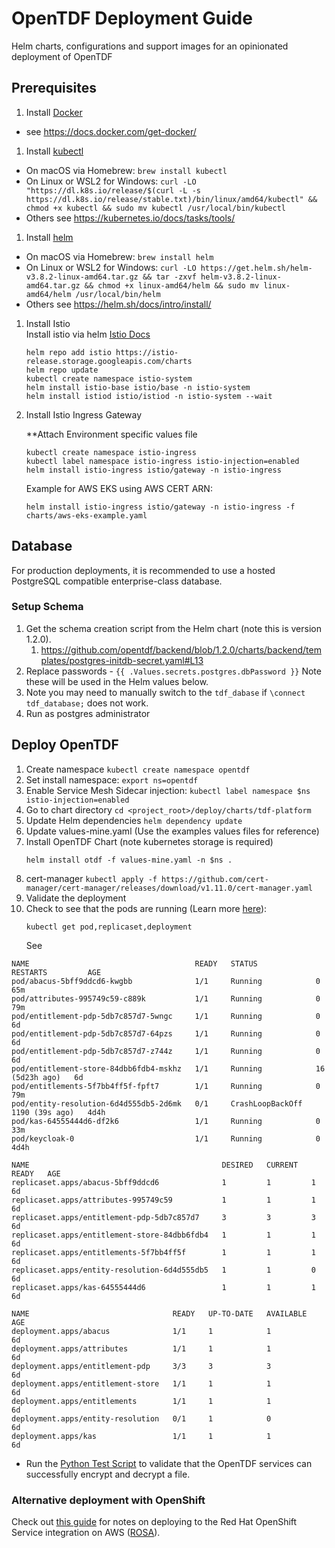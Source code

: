 # OpenTDF Deployment Guide

Helm charts, configurations and support images for an opinionated deployment of OpenTDF

## Prerequisites
1. Install [Docker](https://www.docker.com/)

  - see https://docs.docker.com/get-docker/

1. Install [kubectl](https://kubernetes.io/docs/reference/kubectl/overview/)

  - On macOS via Homebrew: `brew install kubectl`
  - On Linux or WSL2 for Windows: `curl -LO "https://dl.k8s.io/release/$(curl -L -s https://dl.k8s.io/release/stable.txt)/bin/linux/amd64/kubectl" && chmod +x kubectl && sudo mv kubectl /usr/local/bin/kubectl`
  - Others see https://kubernetes.io/docs/tasks/tools/

1. Install [helm](https://helm.sh/)

  - On macOS via Homebrew: `brew install helm`
  - On Linux or WSL2 for Windows: `curl -LO https://get.helm.sh/helm-v3.8.2-linux-amd64.tar.gz && tar -zxvf helm-v3.8.2-linux-amd64.tar.gz && chmod +x linux-amd64/helm && sudo mv linux-amd64/helm /usr/local/bin/helm`
  - Others see https://helm.sh/docs/intro/install/
1. Install Istio  
Install istio via helm [Istio Docs](https://istio.io/latest/docs/setup/install/helm/)
    ```
    helm repo add istio https://istio-release.storage.googleapis.com/charts
    helm repo update  
    kubectl create namespace istio-system
    helm install istio-base istio/base -n istio-system
    helm install istiod istio/istiod -n istio-system --wait
    ```

2. Install Istio Ingress Gateway

   **Attach Environment specific values file 

   ```
   kubectl create namespace istio-ingress
   kubectl label namespace istio-ingress istio-injection=enabled
   helm install istio-ingress istio/gateway -n istio-ingress
   ```
   Example for AWS EKS using AWS CERT ARN:
   ```
   helm install istio-ingress istio/gateway -n istio-ingress -f charts/aws-eks-example.yaml
   ```

## Database

For production deployments, it is recommended to use a hosted PostgreSQL compatible enterprise-class database.

### Setup Schema

1. Get the schema creation script from the Helm chart (note this is version 1.2.0).
   1. https://github.com/opentdf/backend/blob/1.2.0/charts/backend/templates/postgres-initdb-secret.yaml#L13
2. Replace passwords - `{{ .Values.secrets.postgres.dbPassword }}`  Note these will be used in the Helm values below.
3. Note you may need to manually switch to the `tdf_dabase` if `\connect tdf_database;` does not work.
4. Run as postgres administrator 

## Deploy OpenTDF
1. Create namespace ```kubectl create namespace opentdf```
2. Set install namespace: ```export ns=opentdf```
3. Enable Service Mesh Sidecar injection: ```kubectl label namespace $ns istio-injection=enabled```
4. Go to chart directory ```cd <project_root>/deploy/charts/tdf-platform```
5. Update Helm dependencies ```helm dependency update```
6. Update values-mine.yaml (Use the examples values files for reference)
7. Install OpenTDF Chart (note kubernetes storage is required)
     ```
     helm install otdf -f values-mine.yaml -n $ns .
      ```
8. cert-manager ```kubectl apply -f https://github.com/cert-manager/cert-manager/releases/download/v1.11.0/cert-manager.yaml```
9. Validate the deployment  
10. Check to see that the pods are running (Learn more [here](https://kubebyexample.com/concept/deployments)):
     ```
     kubectl get pod,replicaset,deployment
     ```
    See 
```
NAME                                     READY   STATUS             RESTARTS         AGE
pod/abacus-5bff9ddcd6-kwgbb              1/1     Running            0                65m
pod/attributes-995749c59-c889k           1/1     Running            0                79m
pod/entitlement-pdp-5db7c857d7-5wngc     1/1     Running            0                6d
pod/entitlement-pdp-5db7c857d7-64pzs     1/1     Running            0                6d
pod/entitlement-pdp-5db7c857d7-z744z     1/1     Running            0                6d
pod/entitlement-store-84dbb6fdb4-mskhz   1/1     Running            16 (5d23h ago)   6d
pod/entitlements-5f7bb4ff5f-fpft7        1/1     Running            0                79m
pod/entity-resolution-6d4d555db5-2d6mk   0/1     CrashLoopBackOff   1190 (39s ago)   4d4h
pod/kas-64555444d6-df2k6                 1/1     Running            0                33m
pod/keycloak-0                           1/1     Running            0                4d4h

NAME                                           DESIRED   CURRENT   READY   AGE
replicaset.apps/abacus-5bff9ddcd6              1         1         1       6d
replicaset.apps/attributes-995749c59           1         1         1       6d
replicaset.apps/entitlement-pdp-5db7c857d7     3         3         3       6d
replicaset.apps/entitlement-store-84dbb6fdb4   1         1         1       6d
replicaset.apps/entitlements-5f7bb4ff5f        1         1         1       6d
replicaset.apps/entity-resolution-6d4d555db5   1         1         0       6d
replicaset.apps/kas-64555444d6                 1         1         1       6d

NAME                                READY   UP-TO-DATE   AVAILABLE   AGE
deployment.apps/abacus              1/1     1            1           6d
deployment.apps/attributes          1/1     1            1           6d
deployment.apps/entitlement-pdp     3/3     3            3           6d
deployment.apps/entitlement-store   1/1     1            1           6d
deployment.apps/entitlements        1/1     1            1           6d
deployment.apps/entity-resolution   0/1     1            0           6d
deployment.apps/kas                 1/1     1            1           6d

```
   - Run the [Python Test Script](../quickstart/tests/oidc-auth.py) to validate that the OpenTDF services can successfully encrypt and decrypt a file.

### Alternative deployment with OpenShift
Check out [this guide](./README_OpenShift.md) for notes on deploying to the Red Hat OpenShift Service integration on AWS ([ROSA](https://aws.amazon.com/rosa/)). 

        

